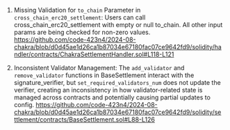 1. Missing Validation for `to_chain` Parameter in `cross_chain_erc20_settlement`: Users can call cross_chain_erc20_settlement with empty or null to_chain. All other input params are being checked for non-zero values.
https://github.com/code-423n4/2024-08-chakra/blob/d0d45ae1d26ca1b87034e67180fac07ce9642fd9/solidity/handler/contracts/ChakraSettlementHandler.sol#L118-L121


2. Inconsistent Validator Management: The `add_validator` and `remove_validator` functions in BaseSettlement interact with the signature_verifier, but `set_required_validators_num` does not update the verifier, creating an inconsistency in how validator-related state is managed across contracts and potentially causing partial updates to config.
https://github.com/code-423n4/2024-08-chakra/blob/d0d45ae1d26ca1b87034e67180fac07ce9642fd9/solidity/settlement/contracts/BaseSettlement.sol#L88-L126
